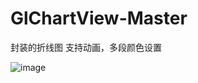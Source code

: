 # GlChartView-Master
封装的折线图 支持动画，多段颜色设置

![image](https://github.com/gleeeli/GlChartView-Master/blob/master/ChatAnimation20180906-174254-HD.gif)
